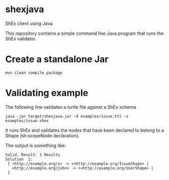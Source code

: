 shexjava
========

ShEx client using Java

This repository contains a simple command line Java program that runs the ShEx validator. 

# Create a standalone Jar

```
mvn clean compile package
```

# Validating example

The following line validates a turtle file against a ShEx schema

```
java -jar target/shexjava.jar -d examples/issue.ttl -s examples/issue.shex
```

It runs ShEx and validates the nodes that have been declared to belong to a Shape (sh:scopeNode declaration).

The output is something like:

```
Valid. Result: 1 Results
Solution  1: 
 { <http://example.org/x> -> +<http://example.org/IssueShape> | 
   <http://example.org/john> -> +<http://example.org/UserShape> | 
 }
```




